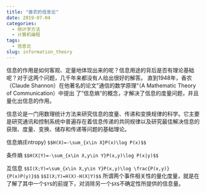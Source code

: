 ```yaml
---
title: "香农的信息论"
date: 2019-07-04
categories:
  - 统计学方法
  - 计算机编程
tags:
  - 信息论
slug: information_theory
---
```


信息的作用是如何客观、定量地体现出来的呢？信息用途的背后是否有理论基础呢？对于这两个问题，几千年来都没有人给出很好的解答。
直到1948年，香农（Claude Shannon）在他著名的论文”通信的数学原理“（A Mathematic Theory of Communication）中提出
了”信息熵“的概念，才解决了信息的度量问题，并且量化出信息的作用。

信息论是一门用数理统计方法来研究信息的度量、传递和变换规律的科学。它主要是研究通讯和控制系统中普遍存在着信息传递的共同规律以及研究最佳解决信息的获限、度量、变换、储存和传递等问题的基础理论。

信息熵(Entropy)
`$$H(X)=-\sum_{x\in X}P(x)\log P(x)$$`

条件熵
`$$H(X|Y)=-\sum_{x\in X,y\in Y}P(x,y)\log P(x|y)$$`

互信息
`$$I(X;Y)=\sum_{x\in X,y\in Y}P(x,y)\log \frac{P(x,y)}{P(x)P(y)}$$`
`$$I(X;Y)=H(X)-H(X|Y)$$`
所谓两个事件相关性的量化度量，就是在了解了其中一个`$Y$`的前提下，对消除另一个`$X$`不确定性所提供的信息量。


